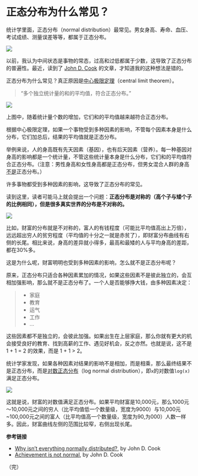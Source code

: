 # 正态分布为什么常见？

统计学里面，正态分布（normal distribution）最常见。男女身高、寿命、血压、考试成绩、测量误差等等，都属于正态分布。

![](http://www.ruanyifeng.com/blogimg/asset/2017/bg2017073001.png)

以前，我认为中间状态是事物的常态，过高和过低都属于少数，这导致了正态分布的普遍性。最近，读到了 [John D. Cook](https://www.johndcook.com/blog/2015/03/09/why-isnt-everything-normally-distributed/) 的文章，才知道我的这种想法是错的。

正态分布为什么常见？真正原因是[中心极限定理](https://baike.baidu.com/item/%E4%B8%AD%E5%BF%83%E6%9E%81%E9%99%90%E5%AE%9A%E7%90%86)（central limit theorem）。

> “多个独立统计量的和的平均值，符合正态分布。”

![](http://www.ruanyifeng.com/blogimg/asset/2017/bg2017073002.gif)

上图中，随着统计量个数的增加，它们和的平均值越来越符合正态分布。

根据中心极限定理，如果一个事物受到多种因素的影响，不管每个因素本身是什么分布，它们加总后，结果的平均值就是正态分布。

举例来说，人的身高既有先天因素（基因），也有后天因素（营养）。每一种基因对身高的影响都是一个统计量，不管这些统计量本身是什么分布，它们和的平均值符合正态分布。（注意：男性身高和女性身高都是正态分布，但男女混合人群的身高[不是](https://www.johndcook.com/blog/2008/11/25/distribution-of-adult-heights/)正态分布。）

许多事物都受到多种因素的影响，这导致了正态分布的常见。

读到这里，读者可能马上就会提出一个问题：**正态分布是对称的（高个子与矮个子的比例相同），但是很多真实世界的分布是不对称的。**

![](http://www.ruanyifeng.com/blogimg/asset/2017/bg2017073003.png)

比如，财富的分布就是不对称的，富人的有钱程度（可能比平均值高出上万倍），远远超出穷人的贫穷程度（平均值的十分之一就是赤贫了），即财富分布曲线有右侧的长尾。相比来说，身高的差异就小得多，最高和最矮的人与平均身高的差距，都在30%多。

这是为什么呢，财富明明也受到多种因素的影响，怎么就不是正态分布呢？

原来，正态分布只适合各种因素累加的情况，如果这些因素不是彼此独立的，会互相加强影响，那么就不是正态分布了。一个人是否能够挣大钱，由多种因素决定：

> - 家庭
> - 教育
> - 运气
> - 工作
> - ...

这些因素都不是独立的，会彼此加强。如果出生在上层家庭，那么你就有更大的机会接受良好的教育、找到高薪的工作、遇见好机会，反之亦然。也就是说，这不是 1 + 1 = 2 的效果，而是 1 + 1 > 2。

统计学家发现，如果各种因素对结果的影响不是相加，而是相乘，那么最终结果不是正态分布，而是[对数正态分布](https://baike.baidu.com/item/%E5%AF%B9%E6%95%B0%E6%AD%A3%E6%80%81%E5%88%86%E5%B8%83)（log normal distribution），即`x`的对数值`log(x)`满足正态分布。

![](http://www.ruanyifeng.com/blogimg/asset/2017/bg2017073004.gif)

这就是说，财富的对数值满足正态分布。如果平均财富是10,000元，那么1000元～10,000元之间的穷人（比平均值低一个数量级，宽度为9000）与10,000元~100,000元之间的富人（比平均值高一个数量级，宽度为90,为000）人数一样多。因此，财富曲线左侧的范围比较窄，右侧出现长尾。

**参考链接**

- [Why isn’t everything normally distributed?](https://www.johndcook.com/blog/2015/03/09/why-isnt-everything-normally-distributed/), by John D. Cook
- [Achievement is not normal](https://www.johndcook.com/blog/2015/03/09/why-isnt-everything-normally-distributed/), by John D. Cook

（完）

